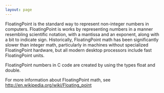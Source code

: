 ```yaml
---
layout: page
---
```


FloatingPoint is the standard way to represent non-integer numbers in computers. FloatingPoint is works by representing numbers in a manner resembling scientific notation, with a mantissa and an exponent, along with a bit to indicate sign. Historically, FloatingPoint math has been significantly slower than integer math, particularly in machines without specialized FloatingPoint hardware, but all modern desktop processors include fast FloatingPoint units.

FloatingPoint numbers in C code are created by using the types     float and     double.

For more information about FloatingPoint math, see http://en.wikipedia.org/wiki/Floating_point
